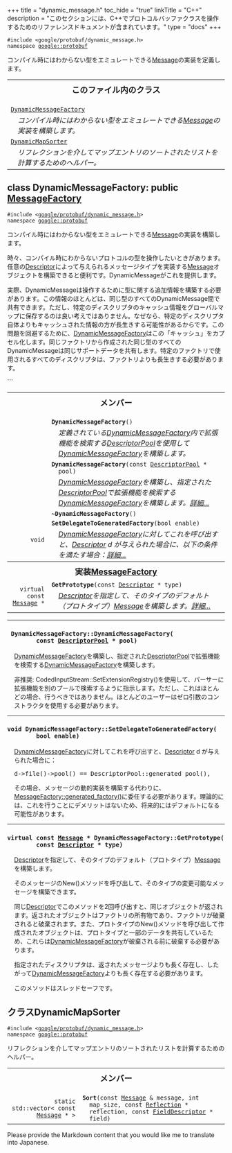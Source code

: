
+++
title = "dynamic_message.h"
toc_hide = "true"
linkTitle = "C++"
description = "このセクションには、C++でプロトコルバッファクラスを操作するためのリファレンスドキュメントが含まれています。"
type = "docs"
+++

<p><code>#include &lt;google/protobuf/dynamic_message.h&gt;<br>namespace <a href="#google.protobuf">google::protobuf</a></code></p><p>コンパイル時にはわからない型をエミュレートできる<a href='google.protobuf.message#Message'>Message</a>の実装を定義します。</p><table width="100%"><tr><th colspan="2"><h3 style="margin-top: 4px">このファイル内のクラス</h3></th></tr><tr><td><div><code><a href="#DynamicMessageFactory">DynamicMessageFactory</a></code></div><div style="font-style: italic; margin-top: 4px; margin-left: 16px;">コンパイル時にはわからない型をエミュレートできる<a href='google.protobuf.message#Message'>Message</a>の実装を構築します。</div></td></tr><tr><td><div><code><a href="#DynamicMapSorter">DynamicMapSorter</a></code></div><div style="font-style: italic; margin-top: 4px; margin-left: 16px;">リフレクションを介してマップエントリのソートされたリストを計算するためのヘルパー。</div></td></tr></table><h2 id="DynamicMessageFactory">class DynamicMessageFactory: public <a href="google.protobuf.message#MessageFactory">MessageFactory</a></h2><p><code>#include &lt;<a href="#">google/protobuf/dynamic_message.h</a>&gt;<br>namespace <a href="#google.protobuf">google::protobuf</a></code></p><p>コンパイル時にはわからない型をエミュレートできる<a href='google.protobuf.message#Message'>Message</a>の実装を構築します。</p><p>時々、コンパイル時にわからないプロトコルの型を操作したいときがあります。任意の<a href='google.protobuf.descriptor#Descriptor'>Descriptor</a>によって与えられるメッセージタイプを実装する<a href='google.protobuf.message#Message'>Message</a>オブジェクトを構築できると便利です。DynamicMessageがこれを提供します。</p>

<p>実際、DynamicMessageは操作するために型に関する追加情報を構築する必要があります。この情報のほとんどは、同じ型のすべてのDynamicMessage間で共有できます。ただし、特定のディスクリプタのキャッシュ情報をグローバルマップに保存するのは良い考えではありません。なぜなら、特定のディスクリプタ自体よりもキャッシュされた情報の方が長生きする可能性があるからです。この問題を回避するために、<a href='#DynamicMessageFactory'>DynamicMessageFactory</a>はこの「キャッシュ」をカプセル化します。同じファクトリから作成された同じ型のすべてのDynamicMessageは同じサポートデータを共有します。特定のファクトリで使用されるすべてのディスクリプタは、ファクトリよりも長生きする必要があります。</p>
```

<table><tr><th colspan="2"><h3 style="margin-top: 4px">メンバー</h3></th></tr><tr><td style="border-right-width: 0px; text-align: right;"><code></code></td><td style="border-left-width: 0px"id="DynamicMessageFactory.DynamicMessageFactory"><div style="padding-left: 16px; text-indent: -16px"><code><b>DynamicMessageFactory</b>()</code></div><div style="font-style: italic; margin-top: 4px; margin-left: 16px;">定義されている<a href='#DynamicMessageFactory'>DynamicMessageFactory</a>内で拡張機能を検索する<a href='google.protobuf.descriptor#DescriptorPool'>DescriptorPool</a>を使用して<a href='#DynamicMessageFactory'>DynamicMessageFactory</a>を構築します。</div></td></tr><tr><td style="border-right-width: 0px; text-align: right;"><code></code></td><td style="border-left-width: 0px"id="DynamicMessageFactory.DynamicMessageFactory"><div style="padding-left: 16px; text-indent: -16px"><code><b>DynamicMessageFactory</b>(const <a href='google.protobuf.descriptor#DescriptorPool'>DescriptorPool</a> * pool)</code></div><div style="font-style: italic; margin-top: 4px; margin-left: 16px;"><a href='#DynamicMessageFactory'>DynamicMessageFactory</a>を構築し、指定された<a href='google.protobuf.descriptor#DescriptorPool'>DescriptorPool</a>で拡張機能を検索する<a href='#DynamicMessageFactory'>DynamicMessageFactory</a>を構築します。<a href="#DynamicMessageFactory.DynamicMessageFactory.details">詳細...</a></div></td></tr><tr><td style="border-right-width: 0px; text-align: right;"><code></code></td><td style="border-left-width: 0px"id="DynamicMessageFactory.~DynamicMessageFactory"><div style="padding-left: 16px; text-indent: -16px"><code><b>~DynamicMessageFactory</b>()</code></div></td></tr><tr><td style="border-right-width: 0px; text-align: right;"><code>void</code></td><td style="border-left-width: 0px"id="DynamicMessageFactory.SetDelegateToGeneratedFactory"><div style="padding-left: 16px; text-indent: -16px"><code><b>SetDelegateToGeneratedFactory</b>(bool enable)</code></div><div style="font-style: italic; margin-top: 4px; margin-left: 16px;"><a href='#DynamicMessageFactory'>DynamicMessageFactory</a>に対してこれを呼び出すと、<a href='google.protobuf.descriptor#Descriptor'>Descriptor</a> d が与えられた場合に、以下の条件を満たす場合：<a href="#DynamicMessageFactory.SetDelegateToGeneratedFactory.details">詳細...</a></div></td></tr><tr><th colspan="2"><h3 style="margin-top: 4px; margin-bottom: 4px;">実装<a href='google.protobuf.message#MessageFactory'>MessageFactory</a></h3><div style="font-style: italic; font-weight: normal;"></div></th></tr><tr><td style="border-right-width: 0px; text-align: right;"><code>virtual const <a href='google.protobuf.message#Message'>Message</a> *</code></td><td style="border-left-width: 0px"id="DynamicMessageFactory.GetPrototype"><div style="padding-left: 16px; text-indent: -16px"><code><b>GetPrototype</b>(const <a href='google.protobuf.descriptor#Descriptor'>Descriptor</a> * type)</code></div><div style="font-style: italic; margin-top: 4px; margin-left: 16px;"><a href='google.protobuf.descriptor#Descriptor'>Descriptor</a>を指定して、そのタイプのデフォルト（プロトタイプ）<a href='google.protobuf.message#Message'>Message</a>を構築します。<a href="#DynamicMessageFactory.GetPrototype.details">詳細...</a></div></td></tr></table> <hr><h3 id="DynamicMessageFactory.DynamicMessageFactory.details"><code> DynamicMessageFactory::DynamicMessageFactory(<br>&nbsp;&nbsp;&nbsp;&nbsp;&nbsp;&nbsp;&nbsp;&nbsp;const <a href='google.protobuf.descriptor#DescriptorPool'>DescriptorPool</a> * pool)</code></h3><div style="margin-left: 16px"><p><a href='#DynamicMessageFactory'>DynamicMessageFactory</a>を構築し、指定された<a href='google.protobuf.descriptor#DescriptorPool'>DescriptorPool</a>で拡張機能を検索する<a href='#DynamicMessageFactory'>DynamicMessageFactory</a>を構築します。</p><p>非推奨: CodedInputStream::SetExtensionRegistry()を使用して、パーサーに拡張機能を別のプールで検索するように指示します。ただし、これはほとんどの場合、行うべきではありません。ほとんどのユーザーはゼロ引数のコンストラクタを使用する必要があります。</p>
</div> <hr><h3 id="DynamicMessageFactory.SetDelegateToGeneratedFactory.details"><code>void DynamicMessageFactory::SetDelegateToGeneratedFactory(<br>&nbsp;&nbsp;&nbsp;&nbsp;&nbsp;&nbsp;&nbsp;&nbsp;bool enable)</code></h3><div style="margin-left: 16px"><p><a href='#DynamicMessageFactory'>DynamicMessageFactory</a>に対してこれを呼び出すと、<a href='google.protobuf.descriptor#Descriptor'>Descriptor</a> d が与えられた場合に：</p><pre>d-&gt;file()-&gt;pool() == DescriptorPool::generated_pool(),</pre>
<p>その場合、メッセージの動的実装を構築する代わりに、<a href='google.protobuf.message#MessageFactory.generated_factory'>MessageFactory::generated_factory()</a>に委任する必要があります。理論的には、これを行うことにデメリットはないため、将来的にはデフォルトになる可能性があります。</p>
</div> <hr><h3 id="DynamicMessageFactory.GetPrototype.details"><code>virtual const <a href='google.protobuf.message#Message'>Message</a> * DynamicMessageFactory::GetPrototype(<br>&nbsp;&nbsp;&nbsp;&nbsp;&nbsp;&nbsp;&nbsp;&nbsp;const <a href='google.protobuf.descriptor#Descriptor'>Descriptor</a> * type)</code></h3><div style="margin-left: 16px"><p><a href='google.protobuf.descriptor#Descriptor'>Descriptor</a>を指定して、そのタイプのデフォルト（プロトタイプ）<a href='google.protobuf.message#Message'>Message</a>を構築します。</p><p>そのメッセージのNew()メソッドを呼び出して、そのタイプの変更可能なメッセージを構築できます。</p>
<p>同じ<a href='google.protobuf.descriptor#Descriptor'>Descriptor</a>でこのメソッドを2回呼び出すと、同じオブジェクトが返されます。返されたオブジェクトはファクトリの所有物であり、ファクトリが破棄されると破棄されます。また、プロトタイプのNew()メソッドを呼び出して作成されたオブジェクトは、プロトタイプと一部のデータを共有しているため、これらは<a href='#DynamicMessageFactory'>DynamicMessageFactory</a>が破棄される前に破棄する必要があります。</p>
<p>指定されたディスクリプタは、返されたメッセージよりも長く存在し、したがって<a href='#DynamicMessageFactory'>DynamicMessageFactory</a>よりも長く存在する必要があります。</p>
<p>このメソッドはスレッドセーフです。</p>
</div><h2 id="DynamicMapSorter">クラスDynamicMapSorter</h2><p><code>#include &lt;<a href="#">google/protobuf/dynamic_message.h</a>&gt;<br>namespace <a href="#google.protobuf">google::protobuf</a></code></p><p>リフレクションを介してマップエントリのソートされたリストを計算するためのヘルパー。</p><table><tr><th colspan="2"><h3 style="margin-top: 4px">メンバー</h3></th></tr><tr><td style="border-right-width: 0px; text-align: right;"><code>static std::vector&lt; const <a href='google.protobuf.message#Message'>Message</a> * &gt;</code></td><td style="border-left-width: 0px"id="DynamicMapSorter.Sort"><div style="padding-left: 16px; text-indent: -16px"><code><b>Sort</b>(const <a href='google.protobuf.message#Message'>Message</a> &amp; message, int map_size, const <a href='google.protobuf.message#Reflection'>Reflection</a> * reflection, const <a href='google.protobuf.descriptor#FieldDescriptor'>FieldDescriptor</a> * field)</code></div></td></tr></table>

Please provide the Markdown content that you would like me to translate into Japanese.
